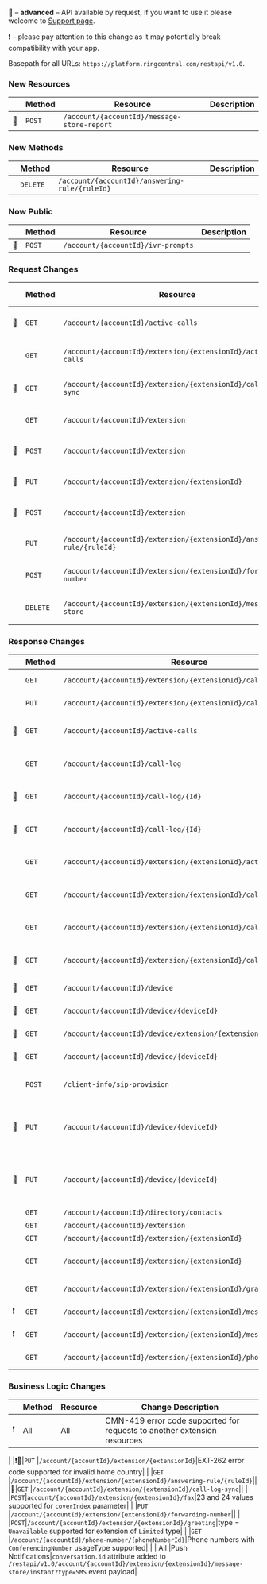 &#x1F510; – **advanced** – API available by request, if you want to use it please welcome to [Support page](https://developers.ringcentral.com/support.html).

&#x2757; – please pay attention to this change as it may potentially break compatibility with your app.

Basepath for all URLs: `https://platform.ringcentral.com/restapi/v1.0`.

### New Resources
|         |Method|Resource|Description|
|---------|------|--------|------------------|
|&#x1F510;|`POST` |`/account/{accountId}/message-store-report`|


### New Methods
|         |Method|Resource|Description|
|---------|------|--------|------------------|
|         |`DELETE` |`/account/{accountId}/answering-rule/{ruleId}`|

### Now Public
|         |Method|Resource|Description|
|---------|------|--------|------------------|
|&#x1F510;|`POST`|`/account/{accountId}/ivr-prompts`|



### Request Changes
|         |Method|Resource|Change Description|
|---------|------|--------|------------------|
|&#x1F510;|`GET`|`/account/{accountId}/active-calls`|`view` query parameter supported|
|         |`GET`|`/account/{accountId}/extension/{extensionId}/active-calls`|`view` query parameter supported|
|&#x1F510;|`GET`|`/account/{accountId}/extension/{extensionId}/call-log-sync`|`view` query parameter supported|
|         |`GET`|`/account/{accountId}/extension`|`extensionNumber` query parameter supported|
|&#x1F510;|`POST`|`/account/{accountId}/extension`|`contact.jobTitle` parameter supported|
|&#x1F510;|`PUT`|`/account/{accountId}/extension/{extensionId}`|`contact.jobTitle` parameter supported|
|&#x1F510;|`POST`|`/account/{accountId}/extension`|`contact.jobTitle` parameter supported|
|         |`PUT`|`/account/{accountId}/extension/{extensionId}/answering-rule/{ruleId}`|`enabled` parameter supported|
|         |`POST`|`/account/{accountId}/extension/{extensionId}/forwarding-number`|`type` and `device` parameters supported|
|         |`DELETE`|`/account/{accountId}/extension/{extensionId}/message-store`|`type` query parameter supported|



### Response Changes
|         |Method|Resource|Change Description|
|---------|------|--------|------------------|
|         |`GET` |`/account/{accountId}/extension/{extensionId}/caller-id`|`Delegated` value supported for `byFeature.feature` attribute service feature|
|         |`PUT` |`/account/{accountId}/extension/{extensionId}/caller-id`|`Delegated` value supported for `byFeature.feature` attribute service feature|
|&#x1F510;|`GET` |`/account/{accountId}/active-calls`|`delegate` and `extension` attributes added; `MoveToConference` value supported for `legs.legType`attribute|
|         |`GET` |`/account/{accountId}/call-log`|`delegate` and `extension` attributes added; `MoveToConference` value supported for `legs.legType`attribute|
|&#x1F510;|`GET` |`/account/{accountId}/call-log/{Id}`|`delegate` and `extension` attributes added; `MoveToConference` value supported for `legs.legType`attribute|
|&#x1F510;|`GET` |`/account/{accountId}/call-log/{Id}`|`delegate` and `extension` attributes added; `MoveToConference` value supported for `legs.legType`attribute|
|         |`GET` |`/account/{accountId}/extension/{extensionId}/active-calls`|`delegate` and `extension` attributes added; `MoveToConference` value supported for `legs.legType` attribute|
|         |`GET` |`/account/{accountId}/extension/{extensionId}/call-log`|`delegate` and `extension` attributes added; `MoveToConference` value supported for `legs.legType` attribute|
|         |`GET` |`/account/{accountId}/extension/{extensionId}/call-log/{Id}`|`delegate` and `extension` attributes added; `MoveToConference` value supported for `legs.legType` attribute|
|&#x1F510;|`GET` |`/account/{accountId}/extension/{extensionId}/call-log-sync`|`delegate` and `extension` attributes added; `MoveToConference` value supported for `legs.legType` attribute|
|&#x1F510;|`GET` |`/account/{accountId}/device`|`stateId`, `stateIsoCode`, `stateName`, `countryId`, `countryIsoCode`, `countryName` attributes added|
|&#x1F510;|`GET` |`/account/{accountId}/device/{deviceId}`|`stateId`, `stateIsoCode`, `stateName`, `countryId`, `countryIsoCode`, `countryName` attributes added|
|&#x1F510;|`GET` |`/account/{accountId}/device/extension/{extensionId}/{deviceId}`|`stateId`, `stateIsoCode`, `stateName`, `countryId`, `countryIsoCode`, `countryName` attributes added|
|&#x1F510;|`GET` |`/account/{accountId}/device/{deviceId}`|`stateId`, `stateIsoCode`, `stateName`, `countryId`, `countryIsoCode`, `countryName` attributes added|
|         |`POST`|`/client-info/sip-provision`|`sipInfo.switchBackInterval`, `pollingInterval`, `sipErrorCodes` attributes added|
|&#x1F510;|`PUT` |`/account/{accountId}/device/{deviceId}`|`billingStatement.charges.freeServiceCredit`, `billingStatement.fees.freeServiceCredit`, `billingStatement.totalFreeServiceCredit`, `billingStatement.totalCharged` attributes added|
|&#x1F510;|`PUT` |`/account/{accountId}/device/{deviceId}`|`billingStatement.charges.freeServiceCredit`, `billingStatement.fees.freeServiceCredit`, `billingStatement.totalFreeServiceCredit`, `billingStatement.totalCharged` attributes added|
|         |`GET` |`/account/{accountId}/directory/contacts`|`records.jobTitle` attribute added|
|         |`GET` |`/account/{accountId}/extension`|`contact.jobTitle` attribute added|
|         |`GET` |`/account/{accountId}/extension/{extensionId}`|`contact.jobTitle` attribute added|
|         |`GET` |`/account/{accountId}/extension/{extensionId}`|`ConfigureDelegates` service feature added; `Archiver` service feature added, `DynamicConference` service feature added|
|         |`GET` |`/account/{accountId}/extension/{extensionId}/grant`|`callOnBehalfOf` and `callDelegation` attributes added|
|&#x2757; |`GET` |`/account/{accountId}/extension/{extensionId}/message-store`|`faxErrorCode` attribute possible values changed|
|&#x2757; |`GET` |`/account/{accountId}/extension/{extensionId}/message-sync`|`faxErrorCode` attribute possible values changed|
|         |`GET` |`/account/{accountId}/extension/{extensionId}/phone-number`|`Delegated` value supported for features attribute|


### Business Logic Changes
|         |Method|Resource|Change Description|
|---------|------|--------|------------------|
|&#x2757; | All  |All     |CMN-419 error code supported for requests to another extension resources|
|
|&#x2757;&#x1F510;|`PUT` |`/account/{accountId}/extension/{extensionId}`|EXT-262 error code supported for invalid home country|
|         |`GET` |`/account/{accountId}/extension/{extensionId}/answering-rule/{ruleId}`||
|&#x1F510;|`GET` |`/account/{accountId}/extension/{extensionId}/call-log-sync`||
|         |`POST`|`account/{accountId}/extension/{extensionId}/fax`|23 and 24 values supported for `coverIndex` parameter|
|         |`PUT` |`/account/{accountId}/extension/{extensionId}/forwarding-number`||
|         |`POST`|`/account/{accountId}/extension/{extensionId}/greeting`|type = `Unavailable` supported for extension of `Limited` type|
|         |`GET` |`/account/{accountId}/phone-number/{phoneNumberId}`|Phone numbers with `ConferencingNumber` usageType supported|
|         | All  |Push Notifications|`conversation.id` attribute added to `/restapi/v1.0/account/{accountId}/extension/{extensionId}/message-store/instant?type=SMS` event payload|